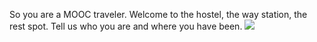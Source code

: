 So you are a MOOC traveler.  Welcome to the hostel, the way station, the rest spot.  Tell us who you are and where you have been.
<img style="max-width:100%" src="//cdn.thinglink.me/api/image/599649309218045952/1024/10/scaletowidth#tl-599649309218045952;1043138249'" class="alwaysThinglink"/><script async charset="utf-8" src="//cdn.thinglink.me/jse/embed.js"></script>
